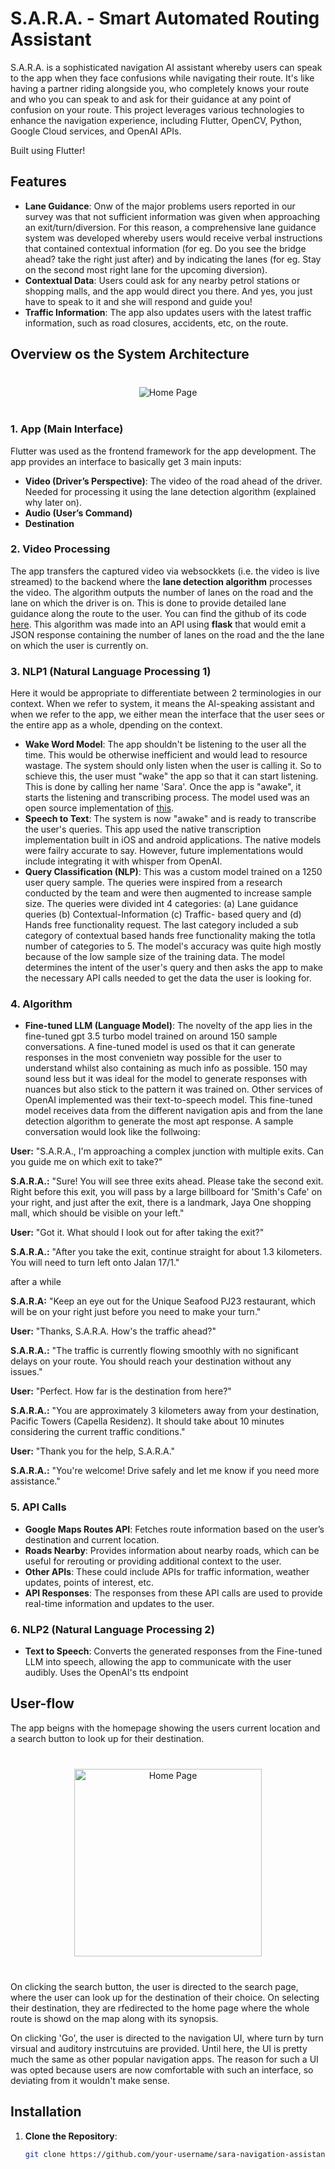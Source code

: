 # S.A.R.A. - Smart Automated Routing Assistant

S.A.R.A. is a sophisticated navigation AI assistant whereby users can speak to the app when they face confusions while navigating their route. It's like having a partner riding alongside you, who completely knows your route and who you can speak to and ask for their guidance at any point of confusion on your route.
This project leverages various technologies to enhance the navigation experience, including Flutter, OpenCV, Python, Google Cloud services, and OpenAI APIs.

Built using Flutter!


## Features

- **Lane Guidance**: Onw of the major problems users reported in our survey was that not sufficient information was given when approaching an exit/turn/diversion. For this reason, a comprehensive lane guidance system was developed whereby users would receive verbal instructions that contained contextual information (for eg. Do you see the bridge ahead? take the right just after) and by indicating the lanes (for eg. Stay on the second most right lane for the upcoming diversion).
- **Contextual Data**: Users could ask for any nearby petrol stations or shopping malls, and the app would direct you there. And yes, you just have to speak to it and she will respond and guide you!
- **Traffic Information**: The app also updates users with the latest traffic information, such as road closures, accidents, etc, on the route.


## Overview os the System Architecture

<p align="center" style="margin-top:40px; margin-bottom:40px;"><img src="readMeAssets/SYSTEM_DESIGN.png" alt="Home Page"/></p>

### 1. App (Main Interface)
Flutter was used as the frontend framework for the app development. The app provides an interface to basically get 3 main inputs:
- **Video (Driver’s Perspective)**: The video of the road ahead of the driver. Needed for processing it using the lane detection algorithm (explained why later on).
- **Audio (User’s Command)**
- **Destination**

### 2. Video Processing
The app transfers the captured video via websockkets (i.e. the video is live streamed) to the backend where the **lane detection algorithm** processes the video. The algorithm outputs the number of lanes on the road and the lane on which the driver is on. This is done to provide detailed lane guidance along the route to the user. You can find the github of its code <a href="https://github.com/cfzd/Ultra-Fast-Lane-Detection-v2">here</a>. This algorithm was made into an API using **flask** that would emit a JSON response containing the number of lanes on the road and the the lane on which the user is currently on.


### 3. NLP1 (Natural Language Processing 1)
Here it would be appropriate to differentiate between 2 terminologies in our context. When we refer to system, it means the AI-speaking assistant and when we refer to the app, we either mean the interface that the user sees or the entire app as a whole, dpending on the context.
- **Wake Word Model**: The app shouldn't be listening to the user all the time. This would be otherwise inefficient and would lead to resource wastage. The system should only listen when the user is calling it. So to schieve this, the user must "wake" the app so that it can start listening. This is done by calling her name 'Sara'. Once the app is "awake", it starts the listening and transcribing process. The model used was an open source implementation of <a href="https://github.com/dscripka/openWakeWord">this</a>.
- **Speech to Text**: The system is now "awake" and is ready to transcribe the user's queries. This app used the native transcription implementation built in iOS and android applications. The native models were failry accurate to say. However, future implementations would include integrating it with whisper from OpenAI.
- **Query Classification (NLP)**: This was a custom model trained on a 1250 user query sample. The queries were inspired from a research conducted by the team and were then augmented to increase sample size. The queries were divided int 4 categories: (a) Lane guidance queries (b) Contextual-Information (c) Traffic- based query and (d) Hands free functionality request. The last category included a sub category of contextual based hands free functionality making the totla number of categories to 5. The model's accuracy was quite high mostly because of the low sample size of the training data. The model determines the intent of the user's query and then asks the app to make the necessary API calls needed to get the data the user is looking for.

### 4. Algorithm
- **Fine-tuned LLM (Language Model)**:  The novelty of the app lies in the fine-tuned gpt 3.5 turbo model trained on around 150 sample conversations. A fine-tuned model is used os that it can generate responses in the most convenietn way possible for the user to understand whilst also containing as much info as possible. 150 may sound less but it was ideal for the model to generate responses with nuances but also stick to the pattern it was trained on. Other services of OpenAI implemented was their text-to-speech model. This fine-tuned model receives data from the different navigation apis and from the lane detection algorithm to generate the most apt response. A sample conversation would look like the follwoing:

  

**User:** "S.A.R.A., I'm approaching a complex junction with multiple exits. Can you guide me on which exit to take?"

**S.A.R.A.:** "Sure! You will see three exits ahead. Please take the second exit. Right before this exit, you will pass by a large billboard for 'Smith's Cafe' on your right, and just after the exit, there is a landmark, Jaya One shopping mall, which should be visible on your left."

**User:** "Got it. What should I look out for after taking the exit?"

**S.A.R.A.:** "After you take the exit, continue straight for about 1.3 kilometers. You will need to turn left onto Jalan 17/1."

after a while

**S.A.R.A:** "Keep an eye out for the Unique Seafood PJ23 restaurant, which will be on your right just before you need to make your turn." 

**User:** "Thanks, S.A.R.A. How's the traffic ahead?"

**S.A.R.A.:** "The traffic is currently flowing smoothly with no significant delays on your route. You should reach your destination without any issues."

**User:** "Perfect. How far is the destination from here?"

**S.A.R.A.:** "You are approximately 3 kilometers away from your destination, Pacific Towers (Capella Residenz). It should take about 10 minutes considering the current traffic conditions."

**User:** "Thank you for the help, S.A.R.A."

**S.A.R.A.:** "You're welcome! Drive safely and let me know if you need more assistance."




### 5. API Calls
- **Google Maps Routes API**: Fetches route information based on the user’s destination and current location.
- **Roads Nearby**: Provides information about nearby roads, which can be useful for rerouting or providing additional context to the user.
- **Other APIs**: These could include APIs for traffic information, weather updates, points of interest, etc.
- **API Responses**: The responses from these API calls are used to provide real-time information and updates to the user.



### 6. NLP2 (Natural Language Processing 2)
- **Text to Speech**: Converts the generated responses from the Fine-tuned LLM into speech, allowing the app to communicate with the user audibly. Uses the OpenAI's tts endpoint


  
## User-flow

The app beigns with the homepage showing the users current location and a search button to look up for their destination.

<p align="center" style="margin-top:40px; margin-bottom:40px;"><img src="readMeAssets/maps_ui.JPG" alt="Home Page" width="300"/></p>


On clicking the search button, the user is directed to the search page, where the user can look up for the destination of their choice. On selecting their destination, they are rfedirected to the home page where the whole route is showd on the map along with its synopsis.

On clicking 'Go', the user is directed to the navigation UI, where turn by turn virsual and auditory instrcutuins are provided. Until here, the UI is pretty much the same as other popular navigation apps. The reason for such a UI was opted because users are now comfortable with such an interface, so deviating from it wouldn't make sense.


  

## Installation

1. **Clone the Repository**:
   ```bash
   git clone https://github.com/your-username/sara-navigation-assistant.git
